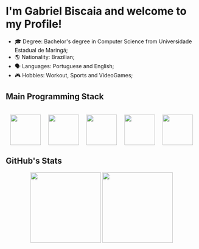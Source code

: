 <h1>I'm Gabriel Biscaia and welcome to my Profile!</h1>
<ul>
  <li>🎓 Degree: Bachelor's degree in Computer Science from Universidade Estadual de Maringá;</li>
  <li>🌎 Nationality: Brazilian;</li>
  <li>🗣️ Languages: Portuguese and English;</li>
  <li>🎮 Hobbies: Workout, Sports and VideoGames;</li>
</ul>

<h2>Main Programming Stack</h2>
<div align="center"><br>
  <img hspace="8" align="center" height="80" width="80" src="https://cdn.jsdelivr.net/gh/devicons/devicon@latest/icons/nextjs/nextjs-original.svg" />
  <img hspace="8" align="center" height="80" width="80" src="https://cdn.jsdelivr.net/gh/devicons/devicon/icons/tailwindcss/tailwindcss-original.svg" />
  <img hspace="8" align="center" height="80" width="80" src="https://cdn.jsdelivr.net/gh/devicons/devicon@latest/icons/react/react-original.svg" />
  <img hspace="8" align="center" height="80" width="80" src="https://cdn.jsdelivr.net/gh/devicons/devicon@latest/icons/typescript/typescript-original.svg" />
  <img hspace="8" align="center" height="80" width="80" src="https://cdn.jsdelivr.net/gh/devicons/devicon@latest/icons/nestjs/nestjs-original.svg" />
</div>


<h2>GitHub's Stats</h2>
<div align="center">
  <img height="185em" src="https://github-readme-stats.vercel.app/api/top-langs/?username=gabrielbiscaia&hide=html&layout=compact&theme=vision-friendly-dark" />
  <img height="185em" src="https://github-readme-stats.vercel.app/api?username=gabrielbiscaia&theme=vision-friendly-dark"/>
</div>   
  
 
